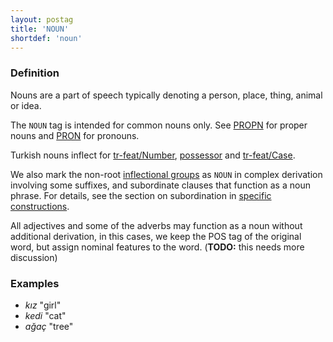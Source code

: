 ```yaml
---
layout: postag
title: 'NOUN'
shortdef: 'noun'
---
```


### Definition

Nouns are a part of speech typically denoting a person, place, thing,
animal or idea.

The `NOUN` tag is intended for common nouns only. See [PROPN]() for
proper nouns and [PRON]() for pronouns.

Turkish nouns inflect for [tr-feat/Number](), [possessor](tr-feat/Person-psor) and [tr-feat/Case]().

We also mark the non-root [inflectional groups](../overview/tokenization.html) as `NOUN` in complex derivation involving some suffixes, and subordinate clauses that function as a noun phrase.
For details, see the section on subordination in [specific constructions](tr-overview/specific-syntax).

All adjectives and some of the adverbs may function as a noun without additional derivation, in this cases, we keep the POS tag of the original word, but assign nominal features to the word.
(**TODO:** this needs more discussion)

### Examples

- _kız_ "girl"
- _kedi_ "cat"
- _ağaç_ "tree"
<!-- Interlanguage links updated Čt lis 12 09:42:54 CET 2020 -->
